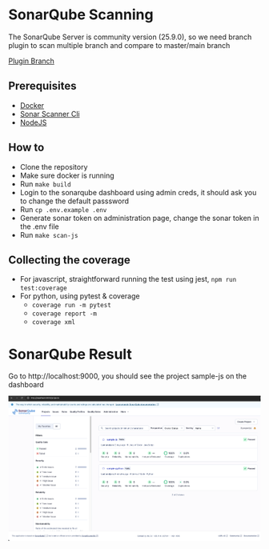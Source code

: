# SonarQube Scanning

The SonarQube Server is community version (25.9.0), so we need branch plugin to scan multiple branch and compare to master/main branch

[Plugin Branch](https://github.com/mc1arke/sonarqube-community-branch-plugin)

## Prerequisites
- [Docker](https://www.docker.com/products/docker-desktop/)
- [Sonar Scanner Cli](https://docs.sonarsource.com/sonarqube-server/10.8/analyzing-source-code/scanners/sonarscanner)
- [NodeJS](https://nodejs.org/en)

## How to
- Clone the repository
- Make sure docker is running
- Run `make build`
- Login to the sonarqube dashboard using admin creds, it should ask you to change the default passsword
- Run `cp .env.example .env`
- Generate sonar token on administration page, change the sonar token in the .env file
- Run `make scan-js`

## Collecting the coverage
- For javascript, straightforward running the test using jest, `npm run test:coverage`
- For python, using pytest & coverage
    - `coverage run -m pytest`
    - `coverage report -m`
    - `coverage xml`

# SonarQube Result
Go to http://localhost:9000, you should see the project sample-js on the dashboard

![plot](./ss.png)